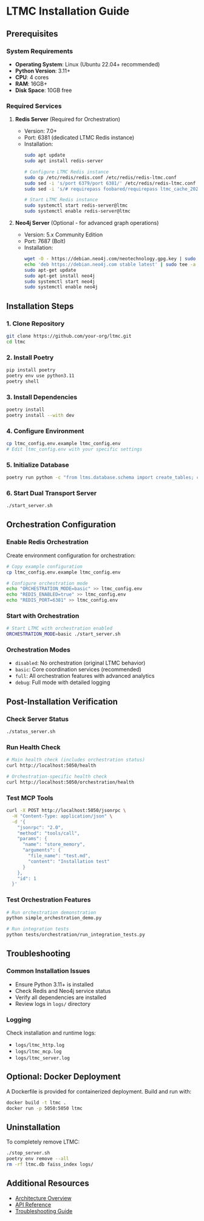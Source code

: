 # LTMC Installation Guide

## Prerequisites

### System Requirements
- **Operating System**: Linux (Ubuntu 22.04+ recommended)
- **Python Version**: 3.11+
- **CPU**: 4 cores
- **RAM**: 16GB+
- **Disk Space**: 10GB free

### Required Services
1. **Redis Server** (Required for Orchestration)
   - Version: 7.0+
   - Port: 6381 (dedicated LTMC Redis instance)
   - Installation:
     ```bash
     sudo apt update
     sudo apt install redis-server
     
     # Configure LTMC Redis instance
     sudo cp /etc/redis/redis.conf /etc/redis/redis-ltmc.conf
     sudo sed -i 's/port 6379/port 6381/' /etc/redis/redis-ltmc.conf
     sudo sed -i 's/# requirepass foobared/requirepass ltmc_cache_2025/' /etc/redis/redis-ltmc.conf
     
     # Start LTMC Redis instance
     sudo systemctl start redis-server@ltmc
     sudo systemctl enable redis-server@ltmc
     ```

2. **Neo4j Server** (Optional - for advanced graph operations)
   - Version: 5.x Community Edition
   - Port: 7687 (Bolt)
   - Installation:
     ```bash
     wget -O - https://debian.neo4j.com/neotechnology.gpg.key | sudo apt-key add -
     echo 'deb https://debian.neo4j.com stable latest' | sudo tee -a /etc/apt/sources.list.d/neo4j.list
     sudo apt-get update
     sudo apt-get install neo4j
     sudo systemctl start neo4j
     sudo systemctl enable neo4j
     ```

## Installation Steps

### 1. Clone Repository
```bash
git clone https://github.com/your-org/ltmc.git
cd ltmc
```

### 2. Install Poetry
```bash
pip install poetry
poetry env use python3.11
poetry shell
```

### 3. Install Dependencies
```bash
poetry install
poetry install --with dev
```

### 4. Configure Environment
```bash
cp ltmc_config.env.example ltmc_config.env
# Edit ltmc_config.env with your specific settings
```

### 5. Initialize Database
```bash
poetry run python -c "from ltms.database.schema import create_tables; create_tables()"
```

### 6. Start Dual Transport Server
```bash
./start_server.sh
```

## Orchestration Configuration

### Enable Redis Orchestration
Create environment configuration for orchestration:

```bash
# Copy example configuration
cp ltmc_config.env.example ltmc_config.env

# Configure orchestration mode
echo "ORCHESTRATION_MODE=basic" >> ltmc_config.env
echo "REDIS_ENABLED=true" >> ltmc_config.env
echo "REDIS_PORT=6381" >> ltmc_config.env
```

### Start with Orchestration
```bash
# Start LTMC with orchestration enabled
ORCHESTRATION_MODE=basic ./start_server.sh
```

### Orchestration Modes
- `disabled`: No orchestration (original LTMC behavior)
- `basic`: Core coordination services (recommended)
- `full`: All orchestration features with advanced analytics
- `debug`: Full mode with detailed logging

## Post-Installation Verification

### Check Server Status
```bash
./status_server.sh
```

### Run Health Check
```bash
# Main health check (includes orchestration status)
curl http://localhost:5050/health

# Orchestration-specific health check
curl http://localhost:5050/orchestration/health
```

### Test MCP Tools
```bash
curl -X POST http://localhost:5050/jsonrpc \
  -H "Content-Type: application/json" \
  -d '{
    "jsonrpc": "2.0",
    "method": "tools/call",
    "params": {
      "name": "store_memory",
      "arguments": {
        "file_name": "test.md",
        "content": "Installation test"
      }
    },
    "id": 1
  }'
```

### Test Orchestration Features
```bash
# Run orchestration demonstration
python simple_orchestration_demo.py

# Run integration tests
python tests/orchestration/run_integration_tests.py
```

## Troubleshooting

### Common Installation Issues
- Ensure Python 3.11+ is installed
- Check Redis and Neo4j service status
- Verify all dependencies are installed
- Review logs in `logs/` directory

### Logging
Check installation and runtime logs:
- `logs/ltmc_http.log`
- `logs/ltmc_mcp.log`
- `logs/ltmc_server.log`

## Optional: Docker Deployment

A Dockerfile is provided for containerized deployment. Build and run with:

```bash
docker build -t ltmc .
docker run -p 5050:5050 ltmc
```

## Uninstallation

To completely remove LTMC:
```bash
./stop_server.sh
poetry env remove --all
rm -rf ltmc.db faiss_index logs/
```

## Additional Resources
- [Architecture Overview](/docs/architecture/systemArchtecture.md)
- [API Reference](/docs/api/README.md)
- [Troubleshooting Guide](/docs/guides/TROUBLESHOOTING.md)